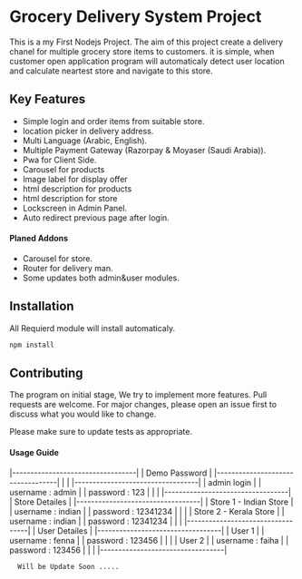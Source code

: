 # Grocery Delivery System Project

This is a my First Nodejs Project. The aim of this project create a delivery chanel for multiple  grocery store items to customers. it is simple, when customer open application program will automaticaly detect user location and calculate neartest store and navigate to this store. 

## Key Features

* Simple login and order items from suitable store.
* location picker in delivery address.
* Multi Language (Arabic, English).
* Multiple Payment Gateway (Razorpay & Moyaser (Saudi Arabia)).
* Pwa for Client Side.
* Carousel for products
* Image label for display offer
* html description for products
* html description for store
* Lockscreen in Admin Panel.
* Auto redirect previous page after login.

#### Planed Addons
* Carousel for store.
* Router for delivery man.
* Some updates both admin&user modules.

## Installation

All Requierd module will install automaticaly.

```bash
npm install
```

## Contributing
The program on initial stage, We try to implement more features.
Pull requests are welcome. For major changes, please open an issue first to discuss what you would like to change.

Please make sure to update tests as appropriate.

#### Usage Guide

  |----------------------------------|
  |         Demo Password            |
  |----------------------------------| 
  |                                  |
  |----------------------------------|
  |         admin login              |
  |       username : admin           |
  |       password : 123             |
  |                                  |
  |----------------------------------|
  |         Store Detailes           |
  |----------------------------------|
  |      Store 1 - Indian Store      |
  |       username : indian          |
  |       password : 12341234        |
  |                                  |
  |      Store 2 - Kerala Store      |
  |       username : indian          |
  |       password : 12341234        |
  |                                  |
  |----------------------------------|
  |         User Detailes            |
  |----------------------------------|
  |           User 1                 |
  |       username : fenna           |
  |       password : 123456          |
  |                                  |
  |            User 2                |
  |       username : faiha           |
  |       password : 123456          |
  |                                  |
  |----------------------------------|

      Will be Update Soon .....

      